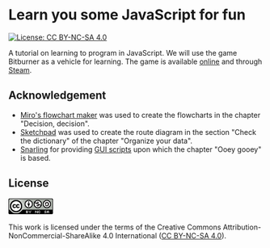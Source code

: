 # Learn you some JavaScript for fun

[![License: CC BY-NC-SA 4.0](https://img.shields.io/badge/License-CC%20BY--NC--SA%204.0-blue.svg)](http://creativecommons.org/licenses/by-nc-sa/4.0/)

A tutorial on learning to program in JavaScript. We will use the game Bitburner
as a vehicle for learning. The game is available [online][online] and through
[Steam][steam].

<!--=========================================================================-->

## Acknowledgement

-   [Miro's flowchart maker](https://miro.com/flowchart/) was used to create the
    flowcharts in the chapter "Decision, decision".
-   [Sketchpad](https://sketch.io/sketchpad/) was used to create the route
    diagram in the section "Check the dictionary" of the chapter "Organize your
    data".
-   [Snarling](https://github.com/Snarling) for providing [GUI
    scripts][snarling] upon which the chapter "Ooey gooey" is based.

<!--=========================================================================-->

## License

![CC BY-NC-SA 4.0](assets/img/cc.png "CC BY-NC-SA 4.0")

This work is licensed under the terms of the Creative Commons
Attribution-NonCommercial-ShareAlike 4.0 International ([CC BY-NC-SA 4.0][cc]).

<!--=========================================================================-->

<!-- prettier-ignore-start -->
[cc]: https://creativecommons.org/licenses/by-nc-sa/4.0/legalcode
[online]: https://bitburner-official.github.io
[snarling]: https://github.com/Snarling/bitburner-scripts
[steam]: https://store.steampowered.com/app/1812820/Bitburner/
<!-- prettier-ignore-end -->
